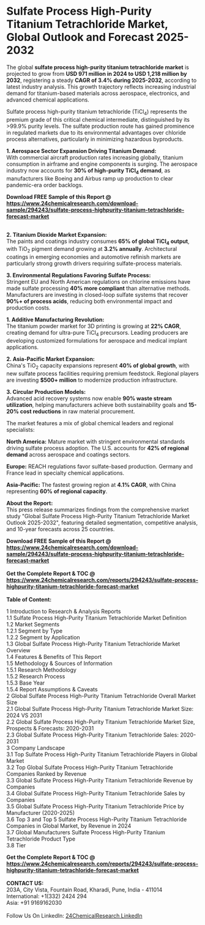 <h1>Sulfate Process High-Purity Titanium Tetrachloride Market, Global Outlook and Forecast 2025-2032</h1><p>The global <strong>sulfate process high-purity titanium tetrachloride market</strong> is projected to grow from <strong>USD 971 million in 2024 to USD 1,218 million by 2032</strong>, registering a steady <strong>CAGR of 3.4% during 2025-2032</strong>, according to latest industry analysis. This growth trajectory reflects increasing industrial demand for titanium-based materials across aerospace, electronics, and advanced chemical applications.</p><p>Sulfate process high-purity titanium tetrachloride (TiCl<sub>4</sub>) represents the premium grade of this critical chemical intermediate, distinguished by its &gt;99.9% purity levels. The sulfate production route has gained prominence in regulated markets due to its environmental advantages over chloride process alternatives, particularly in minimizing hazardous byproducts.</p><p><strong>1. Aerospace Sector Expansion Driving Titanium Demand:</strong><br>
With commercial aircraft production rates increasing globally, titanium consumption in airframe and engine components is surging. The aerospace industry now accounts for <strong>30% of high-purity TiCl<sub>4</sub> demand</strong>, as manufacturers like Boeing and Airbus ramp up production to clear pandemic-era order backlogs.</p><div><b>Download FREE Sample of this Report @ 
            <a href="https://www.24chemicalresearch.com/download-sample/294243/sulfate-process-highpurity-titanium-tetrachloride-forecast-market">
            https://www.24chemicalresearch.com/download-sample/294243/sulfate-process-highpurity-titanium-tetrachloride-forecast-market</a></b></div><br><p><strong>2. Titanium Dioxide Market Expansion:</strong><br>
The paints and coatings industry consumes <strong>65% of global TiCl<sub>4</sub> output</strong>, with TiO<sub>2</sub> pigment demand growing at <strong>3.2% annually</strong>. Architectural coatings in emerging economies and automotive refinish markets are particularly strong growth drivers requiring sulfate-process materials.</p><p><strong>3. Environmental Regulations Favoring Sulfate Process:</strong><br>
Stringent EU and North American regulations on chlorine emissions have made sulfate processing <strong>40% more compliant</strong> than alternative methods. Manufacturers are investing in closed-loop sulfate systems that recover <strong>90%+ of process acids</strong>, reducing both environmental impact and production costs.</p><p><strong>1. Additive Manufacturing Revolution:</strong><br>
The titanium powder market for 3D printing is growing at <strong>22% CAGR</strong>, creating demand for ultra-pure TiCl<sub>4</sub> precursors. Leading producers are developing customized formulations for aerospace and medical implant applications.</p><p><strong>2. Asia-Pacific Market Expansion:</strong><br>
China's TiO<sub>2</sub> capacity expansions represent <strong>40% of global growth</strong>, with new sulfate process facilities requiring premium feedstock. Regional players are investing <strong>$500+ million</strong> to modernize production infrastructure.</p><p><strong>3. Circular Production Models:</strong><br>
Advanced acid recovery systems now enable <strong>90% waste stream utilization</strong>, helping manufacturers achieve both sustainability goals and <strong>15-20% cost reductions</strong> in raw material procurement.</p><p>The market features a mix of global chemical leaders and regional specialists:</p><p><strong>North America:</strong> Mature market with stringent environmental standards driving sulfate process adoption. The U.S. accounts for <strong>42% of regional demand</strong> across aerospace and coatings sectors.</p><p><strong>Europe:</strong> REACH regulations favor sulfate-based production. Germany and France lead in specialty chemical applications.</p><p><strong>Asia-Pacific:</strong> The fastest growing region at <strong>4.1% CAGR</strong>, with China representing <strong>60% of regional capacity</strong>.</p><p><strong>About the Report:</strong><br>
This press release summarizes findings from the comprehensive market study "Global Sulfate Process High-Purity Titanium Tetrachloride Market Outlook 2025-2032", featuring detailed segmentation, competitive analysis, and 10-year forecasts across 25 countries.</p><div><b>Download FREE Sample of this Report @ 
            <a href="https://www.24chemicalresearch.com/download-sample/294243/sulfate-process-highpurity-titanium-tetrachloride-forecast-market">
            https://www.24chemicalresearch.com/download-sample/294243/sulfate-process-highpurity-titanium-tetrachloride-forecast-market</a></b></div><br><div><b>Get the Complete Report & TOC @ 
            <a href="https://www.24chemicalresearch.com/reports/294243/sulfate-process-highpurity-titanium-tetrachloride-forecast-market">
            https://www.24chemicalresearch.com/reports/294243/sulfate-process-highpurity-titanium-tetrachloride-forecast-market</a></b></div><br>
            <b>Table of Content:</b><p>1 Introduction to Research & Analysis Reports<br />
 1.1 Sulfate Process High-Purity Titanium Tetrachloride Market Definition<br />
 1.2 Market Segments<br />
 1.2.1 Segment by Type<br />
 1.2.2 Segment by Application<br />
 1.3 Global Sulfate Process High-Purity Titanium Tetrachloride Market Overview<br />
 1.4 Features & Benefits of This Report<br />
 1.5 Methodology & Sources of Information<br />
 1.5.1 Research Methodology<br />
 1.5.2 Research Process<br />
 1.5.3 Base Year<br />
 1.5.4 Report Assumptions & Caveats<br />
2 Global Sulfate Process High-Purity Titanium Tetrachloride Overall Market Size<br />
 2.1 Global Sulfate Process High-Purity Titanium Tetrachloride Market Size: 2024 VS 2031<br />
 2.2 Global Sulfate Process High-Purity Titanium Tetrachloride Market Size, Prospects & Forecasts: 2020-2031<br />
 2.3 Global Sulfate Process High-Purity Titanium Tetrachloride Sales: 2020-2031<br />
3 Company Landscape<br />
 3.1 Top Sulfate Process High-Purity Titanium Tetrachloride Players in Global Market<br />
 3.2 Top Global Sulfate Process High-Purity Titanium Tetrachloride Companies Ranked by Revenue<br />
 3.3 Global Sulfate Process High-Purity Titanium Tetrachloride Revenue by Companies<br />
 3.4 Global Sulfate Process High-Purity Titanium Tetrachloride Sales by Companies<br />
 3.5 Global Sulfate Process High-Purity Titanium Tetrachloride Price by Manufacturer (2020-2025)<br />
 3.6 Top 3 and Top 5 Sulfate Process High-Purity Titanium Tetrachloride Companies in Global Market, by Revenue in 2024<br />
 3.7 Global Manufacturers Sulfate Process High-Purity Titanium Tetrachloride Product Type<br />
 3.8 Tier </p><div><b>Get the Complete Report & TOC @ 
            <a href="https://www.24chemicalresearch.com/reports/294243/sulfate-process-highpurity-titanium-tetrachloride-forecast-market">
            https://www.24chemicalresearch.com/reports/294243/sulfate-process-highpurity-titanium-tetrachloride-forecast-market</a></b></div><br><b>CONTACT US:</b><br>
            203A, City Vista, Fountain Road, Kharadi, Pune, India - 411014<br>
            International: +1(332) 2424 294<br>
            Asia: +91 9169162030 <br><br>
            Follow Us On LinkedIn: <a href="https://www.linkedin.com/company/24chemicalresearch/">24ChemicalResearch LinkedIn</a>